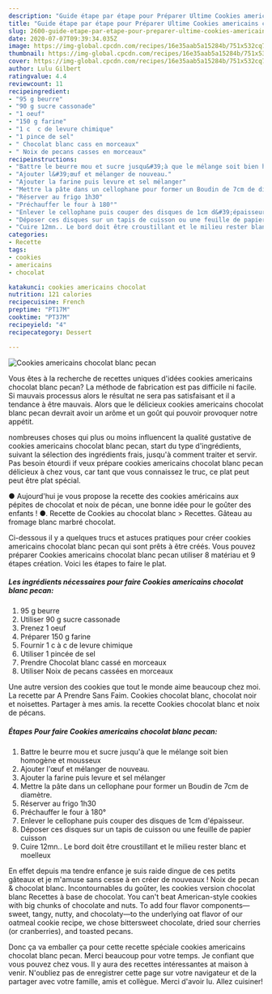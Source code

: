 ```yaml
---
description: "Guide étape par étape pour Préparer Ultime Cookies americains chocolat blanc pecan"
title: "Guide étape par étape pour Préparer Ultime Cookies americains chocolat blanc pecan"
slug: 2600-guide-etape-par-etape-pour-preparer-ultime-cookies-americains-chocolat-blanc-pecan
date: 2020-07-07T09:39:34.035Z
image: https://img-global.cpcdn.com/recipes/16e35aab5a15284b/751x532cq70/cookies-americains-chocolat-blanc-pecan-photo-principale-de-la-recette.jpg
thumbnail: https://img-global.cpcdn.com/recipes/16e35aab5a15284b/751x532cq70/cookies-americains-chocolat-blanc-pecan-photo-principale-de-la-recette.jpg
cover: https://img-global.cpcdn.com/recipes/16e35aab5a15284b/751x532cq70/cookies-americains-chocolat-blanc-pecan-photo-principale-de-la-recette.jpg
author: Lulu Gilbert
ratingvalue: 4.4
reviewcount: 11
recipeingredient:
- "95 g beurre"
- "90 g sucre cassonade"
- "1 oeuf"
- "150 g farine"
- "1 c  c de levure chimique"
- "1 pince de sel"
- " Chocolat blanc cass en morceaux"
- " Noix de pecans casses en morceaux"
recipeinstructions:
- "Battre le beurre mou et sucre jusqu&#39;à que le mélange soit bien homogène et mousseux"
- "Ajouter l&#39;œuf et mélanger de nouveau."
- "Ajouter la farine puis levure et sel mélanger"
- "Mettre la pâte dans un cellophane pour former un Boudin de 7cm de diamètre."
- "Réserver au frigo 1h30"
- "Préchauffer le four à 180°"
- "Enlever le cellophane puis couper des disques de 1cm d&#39;épaisseur."
- "Déposer ces disques sur un tapis de cuisson ou une feuille de papier cuisson"
- "Cuire 12mn.. Le bord doit être croustillant et le milieu rester blanc et moelleux"
categories:
- Recette
tags:
- cookies
- americains
- chocolat

katakunci: cookies americains chocolat 
nutrition: 121 calories
recipecuisine: French
preptime: "PT17M"
cooktime: "PT37M"
recipeyield: "4"
recipecategory: Dessert

---
```



![Cookies americains chocolat blanc pecan](https://img-global.cpcdn.com/recipes/16e35aab5a15284b/751x532cq70/cookies-americains-chocolat-blanc-pecan-photo-principale-de-la-recette.jpg)

Vous êtes à la recherche de recettes uniques d'idées cookies americains chocolat blanc pecan? La méthode de fabrication est pas difficile ni facile. Si mauvais processus alors le résultat ne sera pas satisfaisant et il a tendance à être mauvais. Alors que le délicieux cookies americains chocolat blanc pecan devrait avoir un arôme et un goût qui pouvoir provoquer notre appétit.

nombreuses choses qui plus ou moins influencent la qualité gustative de cookies americains chocolat blanc pecan, start du type d'ingrédients, suivant la sélection des ingrédients frais, jusqu'à comment traiter et servir. Pas besoin étourdi if veux prépare cookies americains chocolat blanc pecan délicieux à chez vous, car tant que vous connaissez le truc, ce plat peut peut être plat spécial.

● Aujourd&#39;hui je vous propose la recette des cookies américains aux pépites de chocolat et noix de pécan, une bonne idée pour le goûter des enfants ! ●. Recette de Cookies au chocolat blanc &gt; Recettes. Gâteau au fromage blanc marbré chocolat.


Ci-dessous il y a quelques trucs et astuces pratiques pour créer cookies americains chocolat blanc pecan qui sont prêts à être créés. Vous pouvez préparer Cookies americains chocolat blanc pecan utiliser 8 matériau et 9 étapes création. Voici les étapes to faire le plat.

<!--inarticleads1-->

##### Les ingrédients nécessaires pour faire Cookies americains chocolat blanc pecan:

1.  95 g beurre
1. Utiliser 90 g sucre cassonade
1. Prenez 1 oeuf
1. Préparer 150 g farine
1. Fournir 1 c à c de levure chimique
1. Utiliser 1 pincée de sel
1. Prendre  Chocolat blanc cassé en morceaux
1. Utiliser  Noix de pecans cassées en morceaux


Une autre version des cookies que tout le monde aime beaucoup chez moi. La recette par A Prendre Sans Faim. Cookies chocolat blanc, chocolat noir et noisettes. Partager à mes amis. la recette Cookies chocolat blanc et noix de pécans. 

<!--inarticleads2-->

##### Étapes Pour faire Cookies americains chocolat blanc pecan:

1. Battre le beurre mou et sucre jusqu&#39;à que le mélange soit bien homogène et mousseux
1. Ajouter l&#39;œuf et mélanger de nouveau.
1. Ajouter la farine puis levure et sel mélanger
1. Mettre la pâte dans un cellophane pour former un Boudin de 7cm de diamètre.
1. Réserver au frigo 1h30
1. Préchauffer le four à 180°
1. Enlever le cellophane puis couper des disques de 1cm d&#39;épaisseur.
1. Déposer ces disques sur un tapis de cuisson ou une feuille de papier cuisson
1. Cuire 12mn.. Le bord doit être croustillant et le milieu rester blanc et moelleux


En effet depuis ma tendre enfance je suis raide dingue de ces petits gâteaux et je m&#39;amuse sans cesse à en créer de nouveaux ! Noix de pecan &amp; chocolat blanc. Incontournables du goûter, les cookies version chocolat blanc Recettes à base de chocolat. You can&#39;t beat American-style cookies with big chunks of chocolate and nuts. To add four flavor components—sweet, tangy, nutty, and chocolaty—to the underlying oat flavor of our oatmeal cookie recipe, we chose bittersweet chocolate, dried sour cherries (or cranberries), and toasted pecans. 


Donc ça va emballer ça pour cette recette spéciale cookies americains chocolat blanc pecan. Merci beaucoup pour votre temps. Je confiant que vous pouvez chez vous. Il y aura des recettes  intéressantes at maison à venir. N'oubliez pas de enregistrer cette page sur votre navigateur et de la partager avec votre famille, amis et collègue. Merci d'avoir lu. Allez cuisiner!
